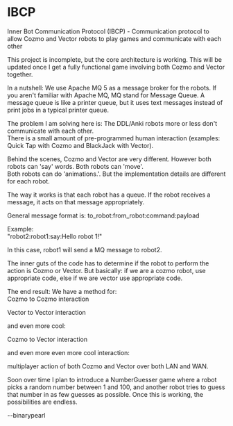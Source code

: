 # IBCP
Inner Bot Communication Protocol (IBCP) - Communication protocol to allow Cozmo and Vector robots to play games and communicate with each other

This project is incomplete, but the core architecture is working.  This will be updated once I get a fully functional
game involving both Cozmo and Vector together.

In a nutshell:
We use Apache MQ 5 as a message broker for the robots.  If you aren't familiar with Apache MQ, MQ stand for Message Queue.
A message queue is like a printer queue, but it uses text messages instead of print jobs in a typical printer queue.

The problem I am solving here is:  The DDL/Anki robots more or less don't communicate with each other.  
There is a small amount of pre-programmed human interaction (examples:  Quick Tap with Cozmo and BlackJack with Vector).

Behind the scenes, Cozmo and Vector are very different.  However both robots can 'say' words.  Both robots can 'move'.  
Both robots can do 'animations.'.  But the implementation details are different for each robot.

The way it works is that each robot has a queue.  If the robot receives a message, it acts on that message appropriately.

General message format is:  to_robot:from_robot:command:payload

Example:  
"robot2:robot1:say:Hello robot 1!"

In this case, robot1 will send a MQ message to robot2.  

The inner guts of the code has to determine if the robot to perform the action is Cozmo or Vector.
But basically:  if we are a cozmo robot, use appropriate code, else if we are vector use appropriate code.

The end result:  We have a method for:  
Cozmo to Cozmo interaction   

Vector to Vector interaction  

and even more cool:  

Cozmo to Vector interaction  

and even more even more cool interaction:  

multiplayer action of both Cozmo and Vector over both LAN and WAN.

Soon over time I plan to introduce a NumberGuesser game where a robot picks a random number between 1 and 100,
and another robot tries to guess that number in as few guesses as possible.  Once this is working,
the possibilities are endless.

--binarypearl
